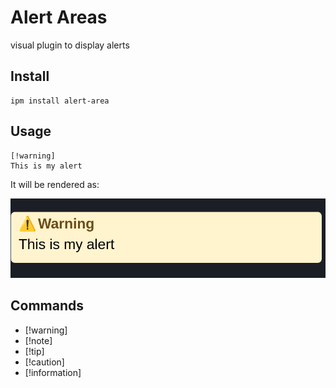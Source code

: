 # Alert Areas

visual plugin to display alerts

## Install

```shell
ipm install alert-area
```

## Usage
```
[!warning]
This is my alert
```
It will be rendered as:

![](https://github.com/jpastorm/inkdrop-alert/raw/master/example.png)


## Commands
- [!warning]
- [!note]
- [!tip]
- [!caution]
- [!information]